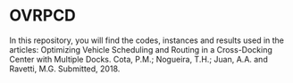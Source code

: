 # OVRPCD
In this repository, you will find the codes, instances and results used in the articles:  Optimizing Vehicle Scheduling and Routing in a Cross-Docking Center with Multiple Docks. Cota, P.M.; Nogueira, T.H.; Juan, A.A. and Ravetti, M.G. Submitted, 2018.

